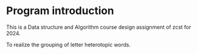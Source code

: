 # Program introduction
This is a Data structure and Algorithm course design assignment of zcst for 2024.

To realize the grouping of letter heterotopic words.
